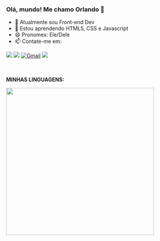 ### Olá, mundo! Me chamo Orlando 👋

- 🔭 Atualmente sou Front-end Dev
- 🌱 Estou aprendendo HTML5, CSS e Javascript
- 😄 Pronomes: Ele/Dele
- 📫 Contate-me em:
<div> 
  <a href="https://www.youtube.com/channel/UCl7lDZiBckwvxw6OTkEW0wg" target="_blank"><img src="https://img.shields.io/badge/YouTube-FF0000?style=for-the-badge&logo=youtube&logoColor=white" target="_blank"></a>
  <a href="https://www.instagram.com/orlando.rolim8/" target="_blank"><img src="https://img.shields.io/badge/-Instagram-%23E4405F?style=for-the-badge&logo=instagram&logoColor=white" target="_blank"></a> 
  <a href="mailto:rolimorlando@gmail.com"><img src="https://img.shields.io/badge/-Gmail-%23333?style=for-the-badge&logo=gmail&logoColor=white" alt="Gmail"></a>
  <a href="https://www.linkedin.com/in/orlandorolimf/" target="_blank"><img src="https://img.shields.io/badge/-LinkedIn-%230077B5?style=for-the-badge&logo=linkedin&logoColor=white" target="_blank"></a> 
</div>

<br><br>
<b>MINHAS LINGUAGENS:<b>
<div align="left">
  <a href="https://github.com/rolim8">
  <img width="400em" src="https://github-readme-stats.vercel.app/api/top-langs/?username=rolim8&layout=compact&langs_count=7&theme=dracula"/>
</div>
